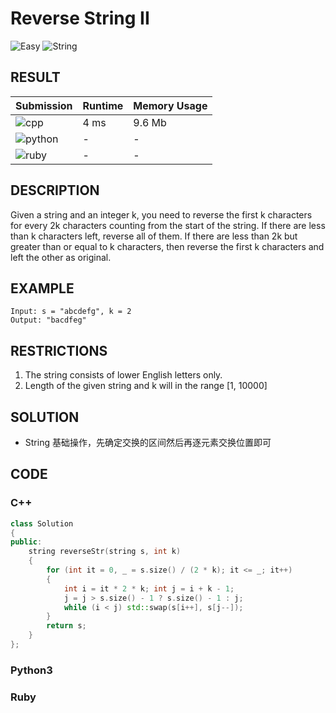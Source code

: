 # Reverse String II

![Easy](https://img.shields.io/badge/-Easy-5cb85c.svg) ![String](https://img.shields.io/badge/字符串-String-007ec6.svg)

## RESULT

| Submission                                                        | Runtime | Memory Usage |
| ----------------------------------------------------------------- | ------- | ------------ |
| ![cpp](https://img.shields.io/badge/leetcode541-cpp-f34b7d.svg)   | 4 ms    | 9.6 Mb       |
| ![python](https://img.shields.io/badge/leetcode541-py-3572A5.svg) | -       | -            |
| ![ruby](https://img.shields.io/badge/leetcode541-rb-701516.svg)   | -       | -            |

## DESCRIPTION

Given a string and an integer k, you need to reverse the first k characters for every 2k characters counting from the start of the string. If there are less than k characters left, reverse all of them. If there are less than 2k but greater than or equal to k characters, then reverse the first k characters and left the other as original.

## EXAMPLE

```plain
Input: s = "abcdefg", k = 2
Output: "bacdfeg"
```

## RESTRICTIONS

1. The string consists of lower English letters only.
2. Length of the given string and k will in the range [1, 10000]

## SOLUTION

* String 基础操作，先确定交换的区间然后再逐元素交换位置即可

## CODE

### C++

```cpp
class Solution
{
public:
    string reverseStr(string s, int k)
    {
        for (int it = 0, _ = s.size() / (2 * k); it <= _; it++)
        {
            int i = it * 2 * k; int j = i + k - 1;
            j = j > s.size() - 1 ? s.size() - 1 : j;
            while (i < j) std::swap(s[i++], s[j--]);
        }
        return s;
    }
};
```

### Python3


### Ruby

